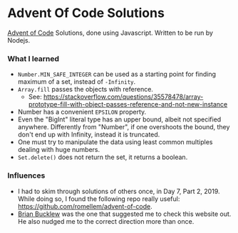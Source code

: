 # Advent Of Code Solutions

[Advent of Code](https://adventofcode.com/) Solutions, done using Javascript. Written to be run by Nodejs.

### What I learned

-   `Number.MIN_SAFE_INTEGER` can be used as a starting point for finding maximum of a set, instead of `-Infinity`.
-   `Array.fill` passes the objects with reference.
    -   See: https://stackoverflow.com/questions/35578478/array-prototype-fill-with-object-passes-reference-and-not-new-instance
-   Number has a convenient `EPSILON` property.
-   Even the "BigInt" literal type has an upper bound, albeit not specified anywhere. Differently from "Number", if one overshoots the bound, they don't end up with Infinity, instead it is truncated.
-   One must try to manipulate the data using least common multiples dealing with huge numbers.
-   `Set.delete()` does not return the set, it returns a boolean.

### Influences

-   I had to skim through solutions of others once, in Day 7, Part 2, 2019. While doing so, I found the following repo really useful: https://github.com/romellem/advent-of-code.
-   [Brian Bucklew](https://twitter.com/unormal) was the one that suggested me to check this website out. He also nudged me to the correct direction more than once.
